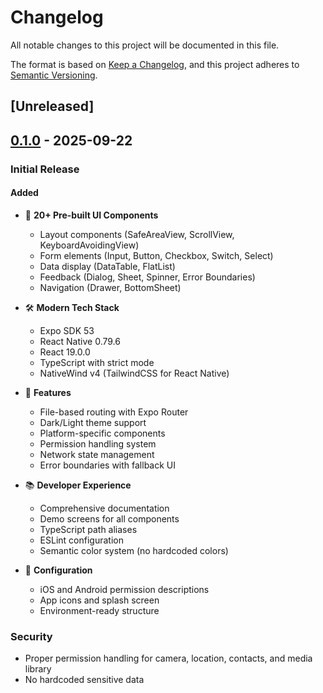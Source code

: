 # Changelog

All notable changes to this project will be documented in this file.

The format is based on [Keep a Changelog](https://keepachangelog.com/en/1.0.0/),
and this project adheres to [Semantic Versioning](https://semver.org/spec/v2.0.0.html).

## [Unreleased]

## [0.1.0] - 2025-09-22

### Initial Release

#### Added
- 🎨 **20+ Pre-built UI Components**
  - Layout components (SafeAreaView, ScrollView, KeyboardAvoidingView)
  - Form elements (Input, Button, Checkbox, Switch, Select)
  - Data display (DataTable, FlatList)
  - Feedback (Dialog, Sheet, Spinner, Error Boundaries)
  - Navigation (Drawer, BottomSheet)

- 🛠️ **Modern Tech Stack**
  - Expo SDK 53
  - React Native 0.79.6
  - React 19.0.0
  - TypeScript with strict mode
  - NativeWind v4 (TailwindCSS for React Native)

- 📱 **Features**
  - File-based routing with Expo Router
  - Dark/Light theme support
  - Platform-specific components
  - Permission handling system
  - Network state management
  - Error boundaries with fallback UI

- 📚 **Developer Experience**
  - Comprehensive documentation
  - Demo screens for all components
  - TypeScript path aliases
  - ESLint configuration
  - Semantic color system (no hardcoded colors)

- 🔧 **Configuration**
  - iOS and Android permission descriptions
  - App icons and splash screen
  - Environment-ready structure

### Security
- Proper permission handling for camera, location, contacts, and media library
- No hardcoded sensitive data

[0.1.0]: https://github.com/Basit-Balogun10/giggle/releases/tag/v0.1.0